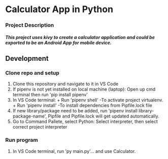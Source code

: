 # Calculator App in Python
### Project Description
##### This project uses kivy to create a calculator application and could be exported to be an Android App for mobile device.


## Development
### Clone repo and setup 
1. Clone this repository and navigate to it in VS Code
2. If pipenv is not yet installed on local machine (laptop):
    Open up cmd terminal then run 'pip install pipenv'
3. In VS Code terminal:
        + Run 'pipenv shell' -To activate project virtualenv.
        + Run 'pipenv install' -To install dependencies from Pipfile.lock file
4. If new library/package need to be added, run 'pipenv install library-package-name', Pipfile and Pipfile.lock will get updated automatically.
5. Go to Command Pallete, select Python: Select interpreter, then select correct project interpreter


### Run program
1. In VS Code terminal, run 'py main.py'... and use Calculator.